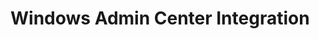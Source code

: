 [title]: # (Windows Admin Center)
[tags]: # (introduction)
[priority]: # (1)
[display]: # (none)
# Windows Admin Center Integration

<!-- 
The int-template folder contains the template structure and template files for integration documents.

1. Make a copy of the template folder at the root of the integration repo.
1. Rename the folder to reflect the actual integration product name, e.g. okta-for-saml.md. Use lowercase and hyphens for the names.
1. Each folder requires an index.md file.
1. The metadata tag `[display]: # (none)` needs to be removed or changed to `[display]: # (all)` once real contents is created and ready for publication.
1. Each contents section needs an images folder if screen captures are part of the markdown files. Refer to the Okta for SAML folder to see an example on where/when the images folder is required. We cannot stage a template structure with images folders in place, empty folders cannot be committed into a repo.
1. This index file becomes the introduction/overview page for the integration.
1. Some topics are optional at this point and should only be filled in if information is readily available:

  * consider-architecture.md
  * consider-implementation.md
  * troubleshooting.md

1. The priority metadata tag determines the order of the TOC outline. For the files in the template that order is established. If a new file is added, adjust priority numbers accordingly to have the new .md file at the correct place in the TOC. 
-->